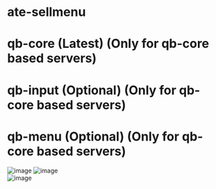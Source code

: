 
# ate-sellmenu
# qb-core (Latest) (Only for qb-core based servers)
# qb-input (Optional) (Only for qb-core based servers)
# qb-menu (Optional) (Only for qb-core based servers)


![image](https://github.com/atewlsn/sellemnu/assets/109057954/a469f86a-15db-4bfb-a646-3f300c478900)
![image](https://github.com/atewlsn/sellemnu/assets/109057954/288ca0c8-a519-4a95-9237-78493fa4fddd)  
![image](https://github.com/atewlsn/sellemnu/assets/109057954/b724e1d1-270d-4ebe-9a99-8305a40efa50)

